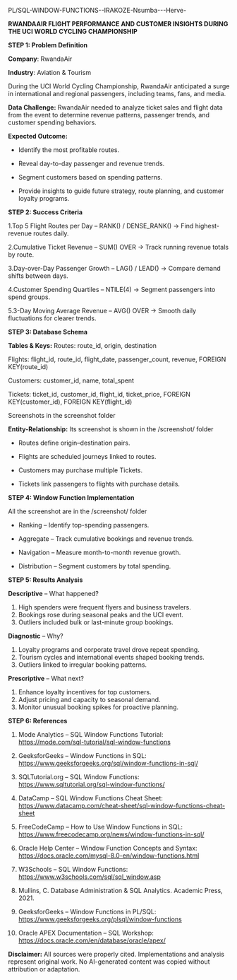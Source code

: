 PL/SQL-WINDOW-FUNCTIONS--IRAKOZE-Nsumba---Herve-

**RWANDAAIR FLIGHT PERFORMANCE AND CUSTOMER INSIGHTS DURING THE UCI WORLD CYCLING CHAMPIONSHIP**

**STEP 1: Problem Definition**

**Company**: RwandaAir

**Industry**: Aviation & Tourism

During the UCI World Cycling Championship, RwandaAir anticipated a surge in international and regional passengers, including teams, fans, and media.

**Data Challenge:**
RwandaAir needed to analyze ticket sales and flight data from the event to determine revenue patterns, passenger trends, and customer spending behaviors.

**Expected Outcome:**

- Identify the most profitable routes.

- Reveal day-to-day passenger and revenue trends.

- Segment customers based on spending patterns.

- Provide insights to guide future strategy, route planning, and customer loyalty programs.

**STEP 2: Success Criteria**

1.Top 5 Flight Routes per Day – RANK() / DENSE_RANK() → Find highest-revenue routes daily.

2.Cumulative Ticket Revenue – SUM() OVER → Track running revenue totals by route.

3.Day-over-Day Passenger Growth – LAG() / LEAD() → Compare demand shifts between days.

4.Customer Spending Quartiles – NTILE(4) → Segment passengers into spend groups.

5.3-Day Moving Average Revenue – AVG() OVER → Smooth daily fluctuations for clearer trends.

**STEP 3: Database Schema**

**Tables & Keys:**
Routes: route_id, origin, destination

Flights: flight_id, route_id, flight_date, passenger_count, revenue, FOREIGN KEY(route_id)

Customers: customer_id, name, total_spent

Tickets: ticket_id, customer_id, flight_id, ticket_price, FOREIGN KEY(customer_id), FOREIGN KEY(flight_id)

Screenshots in the screenshot folder

**Entity-Relationship:**
Its screenshot is shown in the /screenshot/ folder

- Routes define origin–destination pairs.

- Flights are scheduled journeys linked to routes.

- Customers may purchase multiple Tickets.

- Tickets link passengers to flights with purchase details.

**STEP 4: Window Function Implementation**

All the screenshot are in the /screenshot/ folder

- Ranking – Identify top-spending passengers.

- Aggregate – Track cumulative bookings and revenue trends.

- Navigation – Measure month-to-month revenue growth.

- Distribution – Segment customers by total spending.

**STEP 5: Results Analysis**

**Descriptive** – What happened?

1. High spenders were frequent flyers and business travelers.
2. Bookings rose during seasonal peaks and the UCI event.
3. Outliers included bulk or last-minute group bookings.

**Diagnostic** – Why?

1. Loyalty programs and corporate travel drove repeat spending.
2. Tourism cycles and international events shaped booking trends.
3. Outliers linked to irregular booking patterns.

**Prescriptive** – What next?

1. Enhance loyalty incentives for top customers.
2. Adjust pricing and capacity to seasonal demand.
3. Monitor unusual booking spikes for proactive planning.

**STEP 6: References**

1. Mode Analytics – SQL Window Functions Tutorial: https://mode.com/sql-tutorial/sql-window-functions

2. GeeksforGeeks – Window Functions in SQL: https://www.geeksforgeeks.org/sql/window-functions-in-sql/

3. SQLTutorial.org – SQL Window Functions: https://www.sqltutorial.org/sql-window-functions/

4. DataCamp – SQL Window Functions Cheat Sheet: https://www.datacamp.com/cheat-sheet/sql-window-functions-cheat-sheet

5. FreeCodeCamp – How to Use Window Functions in SQL: https://www.freecodecamp.org/news/window-functions-in-sql/

6. Oracle Help Center – Window Function Concepts and Syntax: https://docs.oracle.com/mysql-8.0-en/window-functions.html

7. W3Schools – SQL Window Functions: https://www.w3schools.com/sql/sql_window.asp

8. Mullins, C. Database Administration & SQL Analytics. Academic Press, 2021.

9. GeeksforGeeks – Window Functions in PL/SQL: https://www.geeksforgeeks.org/plsql/window-functions

10. Oracle APEX Documentation – SQL Workshop: https://docs.oracle.com/en/database/oracle/apex/

**Disclaimer:**
All sources were properly cited. Implementations and analysis represent original work. No AI-generated content was copied without attribution or adaptation.
